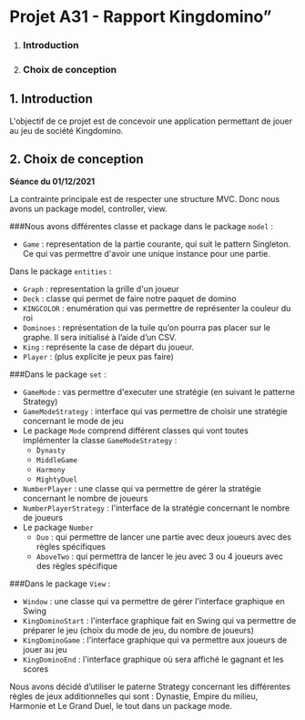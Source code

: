 # Projet A31 - Rapport Kingdomino”


1.  ### Introduction
2.  ### Choix de conception


## 1.  Introduction

L'objectif de ce projet est de concevoir une application permettant de jouer au jeu de société Kingdomino.

## 2. Choix de conception

**Séance du 01/12/2021**

La contrainte principale est de respecter une structure MVC. Donc nous avons un package model, controller, view.

###Nous avons différentes classe et package dans le package `model` :
- `Game` : representation de la partie courante, qui suit le pattern Singleton. Ce qui vas permettre d'avoir une unique instance pour une partie.

Dans le package `entities` : 
-   `Graph` : representation la grille d'un joueur 
-   `Deck` : classe qui permet de faire notre paquet de domino
-   `KINGCOLOR` : enumération qui vas permettre de représenter la couleur du roi
-   `Dominoes` : représentation de la tuile qu’on pourra pas placer sur le graphe. Il sera initialisé à l’aide d’un CSV.
-   `King` : représente la case de départ du joueur.
-   `Player` : (plus explicite je peux pas faire)

###Dans le package `set` :
-   `GameMode` : vas permettre d'executer une stratégie (en suivant le patterne Strategy)
-   `GameModeStrategy` : interface qui vas permettre de choisir une stratégie concernant le mode de jeu 
-   Le package `Mode` comprend différent classes qui vont toutes implémenter la classe `GameModeStrategy` :
    -   ̀`Dynasty`
    -   `MiddleGame`
    -   `Harmony`
    -   `MightyDuel`
-   `NumberPlayer` : une classe qui va permettre de gérer la stratégie concernant le nombre de joueurs    
-   `NumberPlayerStrategy` : l'interface de la stratégie concernant le nombre de joueurs
-   Le package `Number`
    - `Duo` : qui permettre de lancer une partie avec deux joueurs avec des règles spécifiques
    - `AboveTwo` : qui permettra de lancer le jeu avec 3 ou 4 joueurs avec des règles spécifique
    
###Dans le package `View` :

- `Window` : une classe qui va permettre de gérer l'interface graphique en Swing
- `KingDominoStart` : l'interface graphique fait en Swing qui va permettre de préparer le jeu (choix du mode de jeu, du nombre de joueurs)
- `KingDominoGame` : l'interface graphique qui va permettre aux joueurs de jouer au jeu 
- `KingDominoEnd` : l'interface graphique où sera affiché le gagnant et les scores

Nous avons décidé d’utiliser le paterne Strategy concernant les différentes règles de jeux additionnelles qui sont : Dynastie, Empire du milieu, Harmonie et Le Grand Duel, le tout dans un package mode.